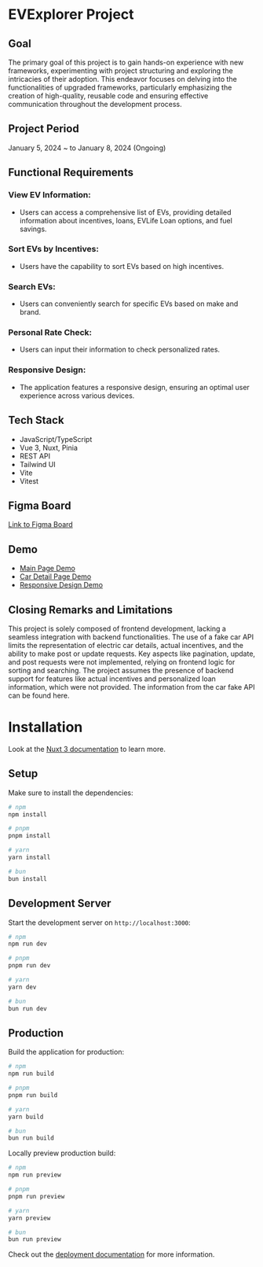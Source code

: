 # EVExplorer Project

## Goal
The primary goal of this project is to gain hands-on experience with new frameworks, experimenting with project structuring and exploring the intricacies of their adoption. This endeavor focuses on delving into the functionalities of upgraded frameworks, particularly emphasizing the creation of high-quality, reusable code and ensuring effective communication throughout the development process. 

## Project Period
January 5, 2024 ~ to January 8, 2024 (Ongoing)

## Functional Requirements

### View EV Information:
- Users can access a comprehensive list of EVs, providing detailed information about incentives, loans, EVLife Loan options, and fuel savings.

### Sort EVs by Incentives:
- Users have the capability to sort EVs based on high incentives.

### Search EVs:
- Users can conveniently search for specific EVs based on make and brand.

### Personal Rate Check:
- Users can input their information to check personalized rates.

### Responsive Design:
- The application features a responsive design, ensuring an optimal user experience across various devices.

## Tech Stack
- JavaScript/TypeScript
- Vue 3, Nuxt, Pinia
- REST API
- Tailwind UI
- Vite
- Vitest

## Figma Board
[Link to Figma Board](https://www.figma.com/file/ntlJSVylNqga6xr3RFJFOH/EVlife?type=design&node-id=0%3A1&mode=design&t=ymvDuPTuryRJ1RFp-1)

## Demo
- [Main Page Demo]()
- [Car Detail Page Demo]()
- [Responsive Design Demo]()

## Closing Remarks and Limitations
This project is solely composed of frontend development, lacking a seamless integration with backend functionalities. The use of a fake car API limits the representation of electric car details, actual incentives, and the ability to make post or update requests. Key aspects like pagination, update, and post requests were not implemented, relying on frontend logic for sorting and searching. The project assumes the presence of backend support for features like actual incentives and personalized loan information, which were not provided. The information from the car fake API can be found here.

# Installation

Look at the [Nuxt 3 documentation](https://nuxt.com/docs/getting-started/introduction) to learn more.

## Setup

Make sure to install the dependencies:

```bash
# npm
npm install

# pnpm
pnpm install

# yarn
yarn install

# bun
bun install
```

## Development Server

Start the development server on `http://localhost:3000`:

```bash
# npm
npm run dev

# pnpm
pnpm run dev

# yarn
yarn dev

# bun
bun run dev
```

## Production

Build the application for production:

```bash
# npm
npm run build

# pnpm
pnpm run build

# yarn
yarn build

# bun
bun run build
```

Locally preview production build:

```bash
# npm
npm run preview

# pnpm
pnpm run preview

# yarn
yarn preview

# bun
bun run preview
```

Check out the [deployment documentation](https://nuxt.com/docs/getting-started/deployment) for more information.


